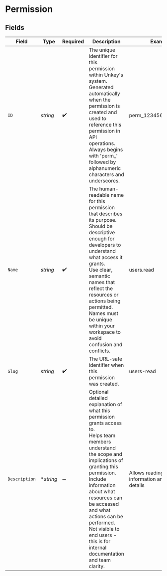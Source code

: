 # Permission


## Fields

| Field                                                                                                                                                                                                                                                                                                                                      | Type                                                                                                                                                                                                                                                                                                                                       | Required                                                                                                                                                                                                                                                                                                                                   | Description                                                                                                                                                                                                                                                                                                                                | Example                                                                                                                                                                                                                                                                                                                                    |
| ------------------------------------------------------------------------------------------------------------------------------------------------------------------------------------------------------------------------------------------------------------------------------------------------------------------------------------------ | ------------------------------------------------------------------------------------------------------------------------------------------------------------------------------------------------------------------------------------------------------------------------------------------------------------------------------------------ | ------------------------------------------------------------------------------------------------------------------------------------------------------------------------------------------------------------------------------------------------------------------------------------------------------------------------------------------ | ------------------------------------------------------------------------------------------------------------------------------------------------------------------------------------------------------------------------------------------------------------------------------------------------------------------------------------------ | ------------------------------------------------------------------------------------------------------------------------------------------------------------------------------------------------------------------------------------------------------------------------------------------------------------------------------------------ |
| `ID`                                                                                                                                                                                                                                                                                                                                       | *string*                                                                                                                                                                                                                                                                                                                                   | :heavy_check_mark:                                                                                                                                                                                                                                                                                                                         | The unique identifier for this permission within Unkey's system.<br/>Generated automatically when the permission is created and used to reference this permission in API operations.<br/>Always begins with 'perm_' followed by alphanumeric characters and underscores.<br/>                                                              | perm_1234567890abcdef                                                                                                                                                                                                                                                                                                                      |
| `Name`                                                                                                                                                                                                                                                                                                                                     | *string*                                                                                                                                                                                                                                                                                                                                   | :heavy_check_mark:                                                                                                                                                                                                                                                                                                                         | The human-readable name for this permission that describes its purpose.<br/>Should be descriptive enough for developers to understand what access it grants.<br/>Use clear, semantic names that reflect the resources or actions being permitted.<br/>Names must be unique within your workspace to avoid confusion and conflicts.<br/>    | users.read                                                                                                                                                                                                                                                                                                                                 |
| `Slug`                                                                                                                                                                                                                                                                                                                                     | *string*                                                                                                                                                                                                                                                                                                                                   | :heavy_check_mark:                                                                                                                                                                                                                                                                                                                         | The URL-safe identifier when this permission was created.                                                                                                                                                                                                                                                                                  | users-read                                                                                                                                                                                                                                                                                                                                 |
| `Description`                                                                                                                                                                                                                                                                                                                              | **string*                                                                                                                                                                                                                                                                                                                                  | :heavy_minus_sign:                                                                                                                                                                                                                                                                                                                         | Optional detailed explanation of what this permission grants access to.<br/>Helps team members understand the scope and implications of granting this permission.<br/>Include information about what resources can be accessed and what actions can be performed.<br/>Not visible to end users - this is for internal documentation and team clarity.<br/> | Allows reading user profile information and account details                                                                                                                                                                                                                                                                                |